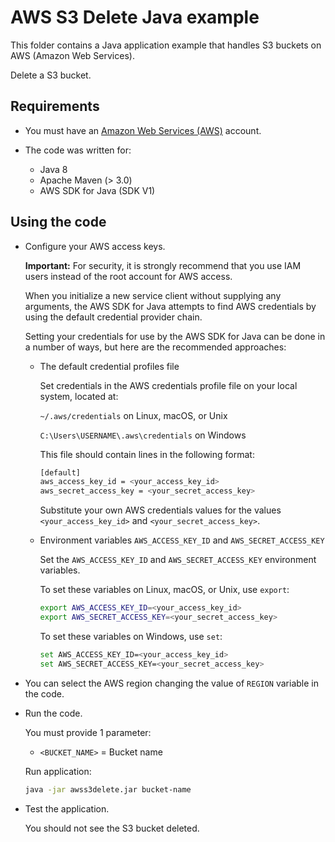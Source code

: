 # AWS S3 Delete Java example

This folder contains a Java application example that handles S3 buckets on AWS (Amazon Web Services).

Delete a S3 bucket.

## Requirements

* You must have an [Amazon Web Services (AWS)](http://aws.amazon.com/) account.

* The code was written for:
 
  *  Java 8
  *  Apache Maven (> 3.0)
  *  AWS SDK for Java (SDK V1)

## Using the code

* Configure your AWS access keys.

  **Important:** For security, it is strongly recommend that you use IAM users instead of the root account for AWS access.

  When you initialize a new service client without supplying any arguments, the AWS SDK for Java attempts to find AWS credentials by using the default credential provider chain.

  Setting your credentials for use by the AWS SDK for Java can be done in a number of ways, but here are the recommended approaches:

  * The default credential profiles file
  
    Set credentials in the AWS credentials profile file on your local system, located at:

    `~/.aws/credentials` on Linux, macOS, or Unix

    `C:\Users\USERNAME\.aws\credentials` on Windows

    This file should contain lines in the following format:

    ```bash
    [default]
    aws_access_key_id = <your_access_key_id>
    aws_secret_access_key = <your_secret_access_key>
    ```
    Substitute your own AWS credentials values for the values `<your_access_key_id>` and `<your_secret_access_key>`.

  * Environment variables `AWS_ACCESS_KEY_ID` and `AWS_SECRET_ACCESS_KEY`
  
    Set the `AWS_ACCESS_KEY_ID` and `AWS_SECRET_ACCESS_KEY` environment variables.

    To set these variables on Linux, macOS, or Unix, use `export`:

    ```bash
    export AWS_ACCESS_KEY_ID=<your_access_key_id>
    export AWS_SECRET_ACCESS_KEY=<your_secret_access_key>
    ```

    To set these variables on Windows, use `set`:

    ```bash
    set AWS_ACCESS_KEY_ID=<your_access_key_id>
    set AWS_SECRET_ACCESS_KEY=<your_secret_access_key>
    ```

* You can select the AWS region changing the value of `REGION` variable in the code.

* Run the code.

  You must provide 1 parameter:
  
  * `<BUCKET_NAME>` = Bucket name

  Run application:

  ```bash
  java -jar awss3delete.jar bucket-name
  ```

* Test the application.

  You should not see the S3 bucket deleted.
